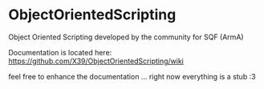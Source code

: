 # ObjectOrientedScripting
Object Oriented Scripting developed by the community for SQF (ArmA)


Documentation is located here:
https://github.com/X39/ObjectOrientedScripting/wiki

feel free to enhance the documentation ... right now everything is a stub :3
